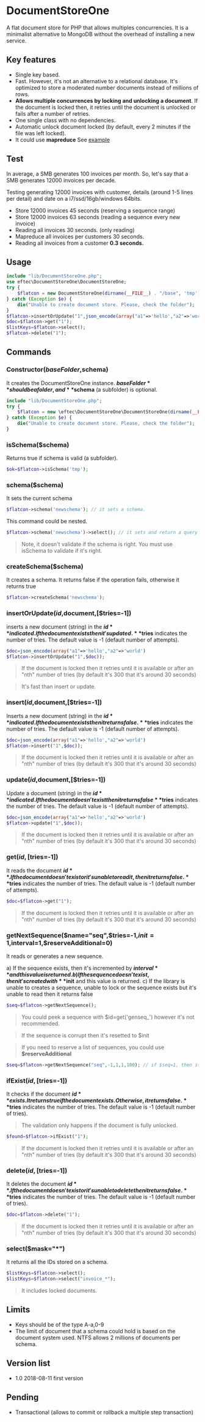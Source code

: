 # DocumentStoreOne
A flat document store for PHP that allows multiples concurrencies. It is a minimalist alternative to MongoDB without the overhead of installing a new service.

## Key features
- Single key based.
- Fast. However, it's not an alternative to a relational database. It's optimized to store a moderated number documents instead of millions of rows.
- **Allows multiple concurrences by locking and unlocking a document**. If the document is locked then, it retries until the document is unlocked or fails after a number of retries.
- One single class with no dependencies.
- Automatic unlock document locked (by default, every 2 minutes if the file was left locked).
- It could use **mapreduce** See [example](https://github.com/EFTEC/DocumentStoreOne/blob/master/examples/4_example_read_mapreduce.php)

## Test 

In average, a SMB generates 100 invoices per month. So, let's say that a SMB generates 12000 invoices per decade.  

Testing generating 12000 invoices with customer, details (around 1-5 lines per detail) and date on a i7/ssd/16gb/windows 64bits.

* Store 12000 invoices 45 seconds (reserving a sequence range)  
* Store 12000 invoices  63 seconds (reading a sequence every new invoice)  
* Reading all invoices 30 seconds. (only reading) 
* Mapreduce all invoices per customers 30 seconds.  
* Reading all invoices from a customer **0.3 seconds.**
  



## Usage

```php
include "lib/DocumentStoreOne.php";
use eftec\DocumentStoreOne\DocumentStoreOne;
try {
    $flatcon = new DocumentStoreOne(dirname(__FILE__) . "/base", 'tmp');
} catch (Exception $e) {
    die("Unable to create document store. Please, check the folder");
}
$flatcon->insertOrUpdate("1",json_encode(array("a1"=>'hello',"a2"=>'world')));
$doc=$flatcon->get("1");
$listKeys=$flatcon->select();
$flatcon->delete("1");
```

## Commands

### Constructor($baseFolder,$schema)

It creates the DocumentStoreOne instance.   **$baseFolder** should be a folder, and **$schema** (a subfolder) is optional.

```php
include "lib/DocumentStoreOne.php";
try {
    $flatcon = new \eftec\DocumentStoreOne\DocumentStoreOne(dirname(__FILE__) . "/base", 'tmp');
} catch (Exception $e) {
    die("Unable to create document store. Please, check the folder");
}
```

### isSchema($schema)

Returns true if schema is valid (a subfolder).
```php
$ok=$flatcon->isSchema('tmp');
```
### schema($schema)

It sets the current schema
```php
$flatcon->schema('newschema'); // it sets a schema.
```
This command could be nested.  

```php
$flatcon->schema('newschema')->select(); // it sets and return a query
```

> Note, it doesn't validate if the schema is right.  You must use isSchema to validate if it's right.

### createSchema($schema) 

It creates a schema. It returns false if the operation fails, otherwise it returns true

```php
$flatcon->createSchema('newschema'); 
```

### insertOrUpdate($id,$document,[$tries=-1])

inserts a new document (string) in the **$id** indicated. If the document exists then it's updated.  
**$tries** indicates the number of tries. The default value is -1 (default number of attempts).  

```php
$doc=json_encode(array("a1"=>'hello',"a2"=>'world')
$flatcon->insertOrUpdate("1",$doc));
```
> If the document is locked then it retries until it is available or after an "nth" number of tries (by default it's 300 that it's around 30 seconds)

> It's fast than insert or update.

### insert($id,$document,[$tries=-1])

Inserts a new document (string) in the **$id** indicated. If the document exists then it returns false.  
**$tries** indicates the number of tries. The default value is -1 (default number of attempts).  

```php
$doc=json_encode(array("a1"=>'hello',"a2"=>'world')
$flatcon->insert("1",$doc));
```

> If the document is locked then it retries until it is available or after an "nth" number of tries (by default it's 300 that it's around 30 seconds)

### update($id,$document,[$tries=-1])

Update a document (string) in the **$id** indicated. If the document doesn't exist then it returns false  
**$tries** indicates the number of tries. The default value is -1 (default number of attempts).  

```php
$doc=json_encode(array("a1"=>'hello',"a2"=>'world')
$flatcon->update("1",$doc));
```

> If the document is locked then it retries until it is available or after an "nth" number of tries (by default it's 300 that it's around 30 seconds)


### get($id,[$tries=-1])

It reads the document **$id**.  If the document doesn't exist or it's unable to read it, then it returns false.  
**$tries** indicates the number of tries. The default value is -1 (default number of attempts).  

```php
$doc=$flatcon->get("1");
```

> If the document is locked then it retries until it is available or after an "nth" number of tries (by default it's 300 that it's around 30 seconds)

### getNextSequence($name="seq",$tries=-1,$init=1,$interval=1,$reserveAdditional=0)

It reads or generates a new sequence.

a) If the sequence exists, then it's incremented by **$interval** and this value is returned.  
b) If the sequence doesn't exist, then it's created with **$init** and this value is returned.
c) If the library is unable to creates a sequence, unable to lock or the sequence exists but it's unable to read then it returns false

```php
$seq=$flatcon->getNextSequence();
```

> You could peek a sequence with $id=get('genseq_<name>') however it's not recommended.

> If the sequence is corrupt then it's resetted to $init

> If you need to reserve a list of sequences, you could use **$reserveAdditional**

```php
$seq=$flatcon->getNextSequence("seq",-1,1,1,100); // if $seq=1, then it's reserved up to the 101. The next value will be 102.
```

### ifExist($id,[$tries=-1])

It checks if the document **$id** exists.  It returns true if the document exists. Otherwise, it returns false.  
**$tries** indicates the number of tries. The default value is -1 (default number of tries).  
>The validation only happens if the document is fully unlocked.  

```php
$found=$flatcon->ifExist("1");
```

> If the document is locked then it retries until it is available or after an "nth" number of tries (by default it's 300 that it's around 30 seconds)

### delete($id,[$tries=-1])

It deletes the document **$id**.  If the document doesn't exist or it's unable to delete then it returns false.  
**$tries** indicates the number of tries. The default value is -1 (default number of tries).  

```php
$doc=$flatcon->delete("1");
```
> If the document is locked then it retries until it is available or after an "nth" number of tries (by default it's 300 that it's around 30 seconds)

### select($mask="*")

It returns all the IDs stored on a schema.  

```php
$listKeys=$flatcon->select();
$listKeys=$flatcon->select("invoice_*");
```
> It includes locked documents.

## Limits
- Keys should be of the type A-a,0-9  
- The limit of document that a schema could hold is based on the document system used. NTFS allows 2 millions of documents per schema.  

## Version list

- 1.0 2018-08-11 first version

## Pending

- Transactional (allows to commit or rollback a multiple step transaction)
